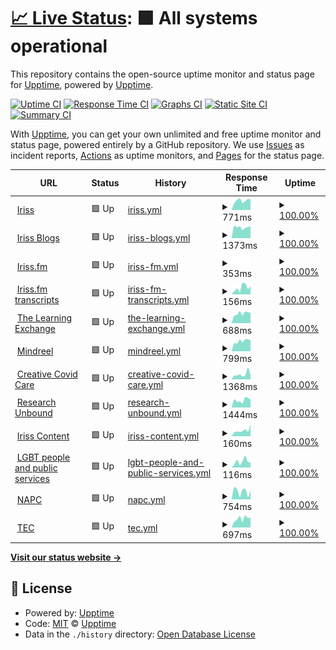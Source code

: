 # [📈 Live Status](https://upptime.github.io/upptime): <!--live status--> **🟩 All systems operational**

This repository contains the open-source uptime monitor and status page for [Upptime](https://upptime.js.org), powered by [Upptime](https://github.com/upptime/upptime).

[![Uptime CI](https://github.com/irissorg/upptime/workflows/Uptime%20CI/badge.svg)](https://github.com/upptime/upptime/actions?query=workflow%3A%22Uptime+CI%22)
[![Response Time CI](https://github.com/irissorg/upptime/workflows/Response%20Time%20CI/badge.svg)](https://github.com/upptime/upptime/actions?query=workflow%3A%22Response+Time+CI%22)
[![Graphs CI](https://github.com/irissorg/upptime/workflows/Graphs%20CI/badge.svg)](https://github.com/upptime/upptime/actions?query=workflow%3A%22Graphs+CI%22)
[![Static Site CI](https://github.com/irissorg/upptime/workflows/Static%20Site%20CI/badge.svg)](https://github.com/upptime/upptime/actions?query=workflow%3A%22Static+Site+CI%22)
[![Summary CI](https://github.com/irissorg/upptime/workflows/Summary%20CI/badge.svg)](https://github.com/upptime/upptime/actions?query=workflow%3A%22Summary+CI%22)

With [Upptime](https://upptime.js.org), you can get your own unlimited and free uptime monitor and status page, powered entirely by a GitHub repository. We use [Issues](https://github.com/upptime/upptime/issues) as incident reports, [Actions](https://github.com/upptime/upptime/actions) as uptime monitors, and [Pages](https://upptime.github.io/upptime) for the status page.

<!--start: status pages-->
<!-- This summary is generated by Upptime (https://github.com/upptime/upptime) -->
<!-- Do not edit this manually, your changes will be overwritten -->
<!-- prettier-ignore -->
| URL | Status | History | Response Time | Uptime |
| --- | ------ | ------- | ------------- | ------ |
| <img alt="" src="https://favicons.githubusercontent.com/www.iriss.org.uk" height="13"> [Iriss](https://www.iriss.org.uk) | 🟩 Up | [iriss.yml](https://github.com/irissorg/upptime/commits/HEAD/history/iriss.yml) | <details><summary><img alt="Response time graph" src="./graphs/iriss/response-time-week.png" height="20"> 771ms</summary><br><a href="https://irissorg.github.io/upptime/history/iriss"><img alt="Response time 667" src="https://img.shields.io/endpoint?url=https%3A%2F%2Fraw.githubusercontent.com%2Firissorg%2Fupptime%2FHEAD%2Fapi%2Firiss%2Fresponse-time.json"></a><br><a href="https://irissorg.github.io/upptime/history/iriss"><img alt="24-hour response time 901" src="https://img.shields.io/endpoint?url=https%3A%2F%2Fraw.githubusercontent.com%2Firissorg%2Fupptime%2FHEAD%2Fapi%2Firiss%2Fresponse-time-day.json"></a><br><a href="https://irissorg.github.io/upptime/history/iriss"><img alt="7-day response time 771" src="https://img.shields.io/endpoint?url=https%3A%2F%2Fraw.githubusercontent.com%2Firissorg%2Fupptime%2FHEAD%2Fapi%2Firiss%2Fresponse-time-week.json"></a><br><a href="https://irissorg.github.io/upptime/history/iriss"><img alt="30-day response time 708" src="https://img.shields.io/endpoint?url=https%3A%2F%2Fraw.githubusercontent.com%2Firissorg%2Fupptime%2FHEAD%2Fapi%2Firiss%2Fresponse-time-month.json"></a><br><a href="https://irissorg.github.io/upptime/history/iriss"><img alt="1-year response time 662" src="https://img.shields.io/endpoint?url=https%3A%2F%2Fraw.githubusercontent.com%2Firissorg%2Fupptime%2FHEAD%2Fapi%2Firiss%2Fresponse-time-year.json"></a></details> | <details><summary><a href="https://irissorg.github.io/upptime/history/iriss">100.00%</a></summary><a href="https://irissorg.github.io/upptime/history/iriss"><img alt="All-time uptime 100.00%" src="https://img.shields.io/endpoint?url=https%3A%2F%2Fraw.githubusercontent.com%2Firissorg%2Fupptime%2FHEAD%2Fapi%2Firiss%2Fuptime.json"></a><br><a href="https://irissorg.github.io/upptime/history/iriss"><img alt="24-hour uptime 100.00%" src="https://img.shields.io/endpoint?url=https%3A%2F%2Fraw.githubusercontent.com%2Firissorg%2Fupptime%2FHEAD%2Fapi%2Firiss%2Fuptime-day.json"></a><br><a href="https://irissorg.github.io/upptime/history/iriss"><img alt="7-day uptime 100.00%" src="https://img.shields.io/endpoint?url=https%3A%2F%2Fraw.githubusercontent.com%2Firissorg%2Fupptime%2FHEAD%2Fapi%2Firiss%2Fuptime-week.json"></a><br><a href="https://irissorg.github.io/upptime/history/iriss"><img alt="30-day uptime 100.00%" src="https://img.shields.io/endpoint?url=https%3A%2F%2Fraw.githubusercontent.com%2Firissorg%2Fupptime%2FHEAD%2Fapi%2Firiss%2Fuptime-month.json"></a><br><a href="https://irissorg.github.io/upptime/history/iriss"><img alt="1-year uptime 100.00%" src="https://img.shields.io/endpoint?url=https%3A%2F%2Fraw.githubusercontent.com%2Firissorg%2Fupptime%2FHEAD%2Fapi%2Firiss%2Fuptime-year.json"></a></details>
| <img alt="" src="https://favicons.githubusercontent.com/blogs.iriss.org.uk" height="13"> [Iriss Blogs](https://blogs.iriss.org.uk/rural-social-work-scotland) | 🟩 Up | [iriss-blogs.yml](https://github.com/irissorg/upptime/commits/HEAD/history/iriss-blogs.yml) | <details><summary><img alt="Response time graph" src="./graphs/iriss-blogs/response-time-week.png" height="20"> 1373ms</summary><br><a href="https://irissorg.github.io/upptime/history/iriss-blogs"><img alt="Response time 1304" src="https://img.shields.io/endpoint?url=https%3A%2F%2Fraw.githubusercontent.com%2Firissorg%2Fupptime%2FHEAD%2Fapi%2Firiss-blogs%2Fresponse-time.json"></a><br><a href="https://irissorg.github.io/upptime/history/iriss-blogs"><img alt="24-hour response time 1501" src="https://img.shields.io/endpoint?url=https%3A%2F%2Fraw.githubusercontent.com%2Firissorg%2Fupptime%2FHEAD%2Fapi%2Firiss-blogs%2Fresponse-time-day.json"></a><br><a href="https://irissorg.github.io/upptime/history/iriss-blogs"><img alt="7-day response time 1373" src="https://img.shields.io/endpoint?url=https%3A%2F%2Fraw.githubusercontent.com%2Firissorg%2Fupptime%2FHEAD%2Fapi%2Firiss-blogs%2Fresponse-time-week.json"></a><br><a href="https://irissorg.github.io/upptime/history/iriss-blogs"><img alt="30-day response time 1381" src="https://img.shields.io/endpoint?url=https%3A%2F%2Fraw.githubusercontent.com%2Firissorg%2Fupptime%2FHEAD%2Fapi%2Firiss-blogs%2Fresponse-time-month.json"></a><br><a href="https://irissorg.github.io/upptime/history/iriss-blogs"><img alt="1-year response time 1305" src="https://img.shields.io/endpoint?url=https%3A%2F%2Fraw.githubusercontent.com%2Firissorg%2Fupptime%2FHEAD%2Fapi%2Firiss-blogs%2Fresponse-time-year.json"></a></details> | <details><summary><a href="https://irissorg.github.io/upptime/history/iriss-blogs">100.00%</a></summary><a href="https://irissorg.github.io/upptime/history/iriss-blogs"><img alt="All-time uptime 100.00%" src="https://img.shields.io/endpoint?url=https%3A%2F%2Fraw.githubusercontent.com%2Firissorg%2Fupptime%2FHEAD%2Fapi%2Firiss-blogs%2Fuptime.json"></a><br><a href="https://irissorg.github.io/upptime/history/iriss-blogs"><img alt="24-hour uptime 100.00%" src="https://img.shields.io/endpoint?url=https%3A%2F%2Fraw.githubusercontent.com%2Firissorg%2Fupptime%2FHEAD%2Fapi%2Firiss-blogs%2Fuptime-day.json"></a><br><a href="https://irissorg.github.io/upptime/history/iriss-blogs"><img alt="7-day uptime 100.00%" src="https://img.shields.io/endpoint?url=https%3A%2F%2Fraw.githubusercontent.com%2Firissorg%2Fupptime%2FHEAD%2Fapi%2Firiss-blogs%2Fuptime-week.json"></a><br><a href="https://irissorg.github.io/upptime/history/iriss-blogs"><img alt="30-day uptime 100.00%" src="https://img.shields.io/endpoint?url=https%3A%2F%2Fraw.githubusercontent.com%2Firissorg%2Fupptime%2FHEAD%2Fapi%2Firiss-blogs%2Fuptime-month.json"></a><br><a href="https://irissorg.github.io/upptime/history/iriss-blogs"><img alt="1-year uptime 100.00%" src="https://img.shields.io/endpoint?url=https%3A%2F%2Fraw.githubusercontent.com%2Firissorg%2Fupptime%2FHEAD%2Fapi%2Firiss-blogs%2Fuptime-year.json"></a></details>
| <img alt="" src="https://favicons.githubusercontent.com/podcast.iriss.org.uk" height="13"> [Iriss.fm](https://podcast.iriss.org.uk) | 🟩 Up | [iriss-fm.yml](https://github.com/irissorg/upptime/commits/HEAD/history/iriss-fm.yml) | <details><summary><img alt="Response time graph" src="./graphs/iriss-fm/response-time-week.png" height="20"> 353ms</summary><br><a href="https://irissorg.github.io/upptime/history/iriss-fm"><img alt="Response time 252" src="https://img.shields.io/endpoint?url=https%3A%2F%2Fraw.githubusercontent.com%2Firissorg%2Fupptime%2FHEAD%2Fapi%2Firiss-fm%2Fresponse-time.json"></a><br><a href="https://irissorg.github.io/upptime/history/iriss-fm"><img alt="24-hour response time 353" src="https://img.shields.io/endpoint?url=https%3A%2F%2Fraw.githubusercontent.com%2Firissorg%2Fupptime%2FHEAD%2Fapi%2Firiss-fm%2Fresponse-time-day.json"></a><br><a href="https://irissorg.github.io/upptime/history/iriss-fm"><img alt="7-day response time 353" src="https://img.shields.io/endpoint?url=https%3A%2F%2Fraw.githubusercontent.com%2Firissorg%2Fupptime%2FHEAD%2Fapi%2Firiss-fm%2Fresponse-time-week.json"></a><br><a href="https://irissorg.github.io/upptime/history/iriss-fm"><img alt="30-day response time 246" src="https://img.shields.io/endpoint?url=https%3A%2F%2Fraw.githubusercontent.com%2Firissorg%2Fupptime%2FHEAD%2Fapi%2Firiss-fm%2Fresponse-time-month.json"></a><br><a href="https://irissorg.github.io/upptime/history/iriss-fm"><img alt="1-year response time 249" src="https://img.shields.io/endpoint?url=https%3A%2F%2Fraw.githubusercontent.com%2Firissorg%2Fupptime%2FHEAD%2Fapi%2Firiss-fm%2Fresponse-time-year.json"></a></details> | <details><summary><a href="https://irissorg.github.io/upptime/history/iriss-fm">100.00%</a></summary><a href="https://irissorg.github.io/upptime/history/iriss-fm"><img alt="All-time uptime 100.00%" src="https://img.shields.io/endpoint?url=https%3A%2F%2Fraw.githubusercontent.com%2Firissorg%2Fupptime%2FHEAD%2Fapi%2Firiss-fm%2Fuptime.json"></a><br><a href="https://irissorg.github.io/upptime/history/iriss-fm"><img alt="24-hour uptime 100.00%" src="https://img.shields.io/endpoint?url=https%3A%2F%2Fraw.githubusercontent.com%2Firissorg%2Fupptime%2FHEAD%2Fapi%2Firiss-fm%2Fuptime-day.json"></a><br><a href="https://irissorg.github.io/upptime/history/iriss-fm"><img alt="7-day uptime 100.00%" src="https://img.shields.io/endpoint?url=https%3A%2F%2Fraw.githubusercontent.com%2Firissorg%2Fupptime%2FHEAD%2Fapi%2Firiss-fm%2Fuptime-week.json"></a><br><a href="https://irissorg.github.io/upptime/history/iriss-fm"><img alt="30-day uptime 100.00%" src="https://img.shields.io/endpoint?url=https%3A%2F%2Fraw.githubusercontent.com%2Firissorg%2Fupptime%2FHEAD%2Fapi%2Firiss-fm%2Fuptime-month.json"></a><br><a href="https://irissorg.github.io/upptime/history/iriss-fm"><img alt="1-year uptime 100.00%" src="https://img.shields.io/endpoint?url=https%3A%2F%2Fraw.githubusercontent.com%2Firissorg%2Fupptime%2FHEAD%2Fapi%2Firiss-fm%2Fuptime-year.json"></a></details>
| <img alt="" src="https://favicons.githubusercontent.com/transcripts.podcast.iriss.org.uk" height="13"> [Iriss.fm transcripts](https://transcripts.podcast.iriss.org.uk) | 🟩 Up | [iriss-fm-transcripts.yml](https://github.com/irissorg/upptime/commits/HEAD/history/iriss-fm-transcripts.yml) | <details><summary><img alt="Response time graph" src="./graphs/iriss-fm-transcripts/response-time-week.png" height="20"> 156ms</summary><br><a href="https://irissorg.github.io/upptime/history/iriss-fm-transcripts"><img alt="Response time 138" src="https://img.shields.io/endpoint?url=https%3A%2F%2Fraw.githubusercontent.com%2Firissorg%2Fupptime%2FHEAD%2Fapi%2Firiss-fm-transcripts%2Fresponse-time.json"></a><br><a href="https://irissorg.github.io/upptime/history/iriss-fm-transcripts"><img alt="24-hour response time 189" src="https://img.shields.io/endpoint?url=https%3A%2F%2Fraw.githubusercontent.com%2Firissorg%2Fupptime%2FHEAD%2Fapi%2Firiss-fm-transcripts%2Fresponse-time-day.json"></a><br><a href="https://irissorg.github.io/upptime/history/iriss-fm-transcripts"><img alt="7-day response time 156" src="https://img.shields.io/endpoint?url=https%3A%2F%2Fraw.githubusercontent.com%2Firissorg%2Fupptime%2FHEAD%2Fapi%2Firiss-fm-transcripts%2Fresponse-time-week.json"></a><br><a href="https://irissorg.github.io/upptime/history/iriss-fm-transcripts"><img alt="30-day response time 161" src="https://img.shields.io/endpoint?url=https%3A%2F%2Fraw.githubusercontent.com%2Firissorg%2Fupptime%2FHEAD%2Fapi%2Firiss-fm-transcripts%2Fresponse-time-month.json"></a><br><a href="https://irissorg.github.io/upptime/history/iriss-fm-transcripts"><img alt="1-year response time 135" src="https://img.shields.io/endpoint?url=https%3A%2F%2Fraw.githubusercontent.com%2Firissorg%2Fupptime%2FHEAD%2Fapi%2Firiss-fm-transcripts%2Fresponse-time-year.json"></a></details> | <details><summary><a href="https://irissorg.github.io/upptime/history/iriss-fm-transcripts">100.00%</a></summary><a href="https://irissorg.github.io/upptime/history/iriss-fm-transcripts"><img alt="All-time uptime 100.00%" src="https://img.shields.io/endpoint?url=https%3A%2F%2Fraw.githubusercontent.com%2Firissorg%2Fupptime%2FHEAD%2Fapi%2Firiss-fm-transcripts%2Fuptime.json"></a><br><a href="https://irissorg.github.io/upptime/history/iriss-fm-transcripts"><img alt="24-hour uptime 100.00%" src="https://img.shields.io/endpoint?url=https%3A%2F%2Fraw.githubusercontent.com%2Firissorg%2Fupptime%2FHEAD%2Fapi%2Firiss-fm-transcripts%2Fuptime-day.json"></a><br><a href="https://irissorg.github.io/upptime/history/iriss-fm-transcripts"><img alt="7-day uptime 100.00%" src="https://img.shields.io/endpoint?url=https%3A%2F%2Fraw.githubusercontent.com%2Firissorg%2Fupptime%2FHEAD%2Fapi%2Firiss-fm-transcripts%2Fuptime-week.json"></a><br><a href="https://irissorg.github.io/upptime/history/iriss-fm-transcripts"><img alt="30-day uptime 100.00%" src="https://img.shields.io/endpoint?url=https%3A%2F%2Fraw.githubusercontent.com%2Firissorg%2Fupptime%2FHEAD%2Fapi%2Firiss-fm-transcripts%2Fuptime-month.json"></a><br><a href="https://irissorg.github.io/upptime/history/iriss-fm-transcripts"><img alt="1-year uptime 100.00%" src="https://img.shields.io/endpoint?url=https%3A%2F%2Fraw.githubusercontent.com%2Firissorg%2Fupptime%2FHEAD%2Fapi%2Firiss-fm-transcripts%2Fuptime-year.json"></a></details>
| <img alt="" src="https://favicons.githubusercontent.com/lx.iriss.org.uk" height="13"> [The Learning Exchange](https://lx.iriss.org.uk) | 🟩 Up | [the-learning-exchange.yml](https://github.com/irissorg/upptime/commits/HEAD/history/the-learning-exchange.yml) | <details><summary><img alt="Response time graph" src="./graphs/the-learning-exchange/response-time-week.png" height="20"> 688ms</summary><br><a href="https://irissorg.github.io/upptime/history/the-learning-exchange"><img alt="Response time 582" src="https://img.shields.io/endpoint?url=https%3A%2F%2Fraw.githubusercontent.com%2Firissorg%2Fupptime%2FHEAD%2Fapi%2Fthe-learning-exchange%2Fresponse-time.json"></a><br><a href="https://irissorg.github.io/upptime/history/the-learning-exchange"><img alt="24-hour response time 735" src="https://img.shields.io/endpoint?url=https%3A%2F%2Fraw.githubusercontent.com%2Firissorg%2Fupptime%2FHEAD%2Fapi%2Fthe-learning-exchange%2Fresponse-time-day.json"></a><br><a href="https://irissorg.github.io/upptime/history/the-learning-exchange"><img alt="7-day response time 688" src="https://img.shields.io/endpoint?url=https%3A%2F%2Fraw.githubusercontent.com%2Firissorg%2Fupptime%2FHEAD%2Fapi%2Fthe-learning-exchange%2Fresponse-time-week.json"></a><br><a href="https://irissorg.github.io/upptime/history/the-learning-exchange"><img alt="30-day response time 631" src="https://img.shields.io/endpoint?url=https%3A%2F%2Fraw.githubusercontent.com%2Firissorg%2Fupptime%2FHEAD%2Fapi%2Fthe-learning-exchange%2Fresponse-time-month.json"></a><br><a href="https://irissorg.github.io/upptime/history/the-learning-exchange"><img alt="1-year response time 578" src="https://img.shields.io/endpoint?url=https%3A%2F%2Fraw.githubusercontent.com%2Firissorg%2Fupptime%2FHEAD%2Fapi%2Fthe-learning-exchange%2Fresponse-time-year.json"></a></details> | <details><summary><a href="https://irissorg.github.io/upptime/history/the-learning-exchange">100.00%</a></summary><a href="https://irissorg.github.io/upptime/history/the-learning-exchange"><img alt="All-time uptime 100.00%" src="https://img.shields.io/endpoint?url=https%3A%2F%2Fraw.githubusercontent.com%2Firissorg%2Fupptime%2FHEAD%2Fapi%2Fthe-learning-exchange%2Fuptime.json"></a><br><a href="https://irissorg.github.io/upptime/history/the-learning-exchange"><img alt="24-hour uptime 100.00%" src="https://img.shields.io/endpoint?url=https%3A%2F%2Fraw.githubusercontent.com%2Firissorg%2Fupptime%2FHEAD%2Fapi%2Fthe-learning-exchange%2Fuptime-day.json"></a><br><a href="https://irissorg.github.io/upptime/history/the-learning-exchange"><img alt="7-day uptime 100.00%" src="https://img.shields.io/endpoint?url=https%3A%2F%2Fraw.githubusercontent.com%2Firissorg%2Fupptime%2FHEAD%2Fapi%2Fthe-learning-exchange%2Fuptime-week.json"></a><br><a href="https://irissorg.github.io/upptime/history/the-learning-exchange"><img alt="30-day uptime 100.00%" src="https://img.shields.io/endpoint?url=https%3A%2F%2Fraw.githubusercontent.com%2Firissorg%2Fupptime%2FHEAD%2Fapi%2Fthe-learning-exchange%2Fuptime-month.json"></a><br><a href="https://irissorg.github.io/upptime/history/the-learning-exchange"><img alt="1-year uptime 100.00%" src="https://img.shields.io/endpoint?url=https%3A%2F%2Fraw.githubusercontent.com%2Firissorg%2Fupptime%2FHEAD%2Fapi%2Fthe-learning-exchange%2Fuptime-year.json"></a></details>
| <img alt="" src="https://favicons.githubusercontent.com/mindreel.org.uk" height="13"> [Mindreel](https://mindreel.org.uk) | 🟩 Up | [mindreel.yml](https://github.com/irissorg/upptime/commits/HEAD/history/mindreel.yml) | <details><summary><img alt="Response time graph" src="./graphs/mindreel/response-time-week.png" height="20"> 799ms</summary><br><a href="https://irissorg.github.io/upptime/history/mindreel"><img alt="Response time 727" src="https://img.shields.io/endpoint?url=https%3A%2F%2Fraw.githubusercontent.com%2Firissorg%2Fupptime%2FHEAD%2Fapi%2Fmindreel%2Fresponse-time.json"></a><br><a href="https://irissorg.github.io/upptime/history/mindreel"><img alt="24-hour response time 857" src="https://img.shields.io/endpoint?url=https%3A%2F%2Fraw.githubusercontent.com%2Firissorg%2Fupptime%2FHEAD%2Fapi%2Fmindreel%2Fresponse-time-day.json"></a><br><a href="https://irissorg.github.io/upptime/history/mindreel"><img alt="7-day response time 799" src="https://img.shields.io/endpoint?url=https%3A%2F%2Fraw.githubusercontent.com%2Firissorg%2Fupptime%2FHEAD%2Fapi%2Fmindreel%2Fresponse-time-week.json"></a><br><a href="https://irissorg.github.io/upptime/history/mindreel"><img alt="30-day response time 753" src="https://img.shields.io/endpoint?url=https%3A%2F%2Fraw.githubusercontent.com%2Firissorg%2Fupptime%2FHEAD%2Fapi%2Fmindreel%2Fresponse-time-month.json"></a><br><a href="https://irissorg.github.io/upptime/history/mindreel"><img alt="1-year response time 711" src="https://img.shields.io/endpoint?url=https%3A%2F%2Fraw.githubusercontent.com%2Firissorg%2Fupptime%2FHEAD%2Fapi%2Fmindreel%2Fresponse-time-year.json"></a></details> | <details><summary><a href="https://irissorg.github.io/upptime/history/mindreel">100.00%</a></summary><a href="https://irissorg.github.io/upptime/history/mindreel"><img alt="All-time uptime 100.00%" src="https://img.shields.io/endpoint?url=https%3A%2F%2Fraw.githubusercontent.com%2Firissorg%2Fupptime%2FHEAD%2Fapi%2Fmindreel%2Fuptime.json"></a><br><a href="https://irissorg.github.io/upptime/history/mindreel"><img alt="24-hour uptime 100.00%" src="https://img.shields.io/endpoint?url=https%3A%2F%2Fraw.githubusercontent.com%2Firissorg%2Fupptime%2FHEAD%2Fapi%2Fmindreel%2Fuptime-day.json"></a><br><a href="https://irissorg.github.io/upptime/history/mindreel"><img alt="7-day uptime 100.00%" src="https://img.shields.io/endpoint?url=https%3A%2F%2Fraw.githubusercontent.com%2Firissorg%2Fupptime%2FHEAD%2Fapi%2Fmindreel%2Fuptime-week.json"></a><br><a href="https://irissorg.github.io/upptime/history/mindreel"><img alt="30-day uptime 100.00%" src="https://img.shields.io/endpoint?url=https%3A%2F%2Fraw.githubusercontent.com%2Firissorg%2Fupptime%2FHEAD%2Fapi%2Fmindreel%2Fuptime-month.json"></a><br><a href="https://irissorg.github.io/upptime/history/mindreel"><img alt="1-year uptime 100.00%" src="https://img.shields.io/endpoint?url=https%3A%2F%2Fraw.githubusercontent.com%2Firissorg%2Fupptime%2FHEAD%2Fapi%2Fmindreel%2Fuptime-year.json"></a></details>
| <img alt="" src="https://favicons.githubusercontent.com/www.creativecovidcare.com" height="13"> [Creative Covid Care](https://www.creativecovidcare.com) | 🟩 Up | [creative-covid-care.yml](https://github.com/irissorg/upptime/commits/HEAD/history/creative-covid-care.yml) | <details><summary><img alt="Response time graph" src="./graphs/creative-covid-care/response-time-week.png" height="20"> 1368ms</summary><br><a href="https://irissorg.github.io/upptime/history/creative-covid-care"><img alt="Response time 1200" src="https://img.shields.io/endpoint?url=https%3A%2F%2Fraw.githubusercontent.com%2Firissorg%2Fupptime%2FHEAD%2Fapi%2Fcreative-covid-care%2Fresponse-time.json"></a><br><a href="https://irissorg.github.io/upptime/history/creative-covid-care"><img alt="24-hour response time 1190" src="https://img.shields.io/endpoint?url=https%3A%2F%2Fraw.githubusercontent.com%2Firissorg%2Fupptime%2FHEAD%2Fapi%2Fcreative-covid-care%2Fresponse-time-day.json"></a><br><a href="https://irissorg.github.io/upptime/history/creative-covid-care"><img alt="7-day response time 1368" src="https://img.shields.io/endpoint?url=https%3A%2F%2Fraw.githubusercontent.com%2Firissorg%2Fupptime%2FHEAD%2Fapi%2Fcreative-covid-care%2Fresponse-time-week.json"></a><br><a href="https://irissorg.github.io/upptime/history/creative-covid-care"><img alt="30-day response time 1508" src="https://img.shields.io/endpoint?url=https%3A%2F%2Fraw.githubusercontent.com%2Firissorg%2Fupptime%2FHEAD%2Fapi%2Fcreative-covid-care%2Fresponse-time-month.json"></a><br><a href="https://irissorg.github.io/upptime/history/creative-covid-care"><img alt="1-year response time 1212" src="https://img.shields.io/endpoint?url=https%3A%2F%2Fraw.githubusercontent.com%2Firissorg%2Fupptime%2FHEAD%2Fapi%2Fcreative-covid-care%2Fresponse-time-year.json"></a></details> | <details><summary><a href="https://irissorg.github.io/upptime/history/creative-covid-care">100.00%</a></summary><a href="https://irissorg.github.io/upptime/history/creative-covid-care"><img alt="All-time uptime 100.00%" src="https://img.shields.io/endpoint?url=https%3A%2F%2Fraw.githubusercontent.com%2Firissorg%2Fupptime%2FHEAD%2Fapi%2Fcreative-covid-care%2Fuptime.json"></a><br><a href="https://irissorg.github.io/upptime/history/creative-covid-care"><img alt="24-hour uptime 100.00%" src="https://img.shields.io/endpoint?url=https%3A%2F%2Fraw.githubusercontent.com%2Firissorg%2Fupptime%2FHEAD%2Fapi%2Fcreative-covid-care%2Fuptime-day.json"></a><br><a href="https://irissorg.github.io/upptime/history/creative-covid-care"><img alt="7-day uptime 100.00%" src="https://img.shields.io/endpoint?url=https%3A%2F%2Fraw.githubusercontent.com%2Firissorg%2Fupptime%2FHEAD%2Fapi%2Fcreative-covid-care%2Fuptime-week.json"></a><br><a href="https://irissorg.github.io/upptime/history/creative-covid-care"><img alt="30-day uptime 100.00%" src="https://img.shields.io/endpoint?url=https%3A%2F%2Fraw.githubusercontent.com%2Firissorg%2Fupptime%2FHEAD%2Fapi%2Fcreative-covid-care%2Fuptime-month.json"></a><br><a href="https://irissorg.github.io/upptime/history/creative-covid-care"><img alt="1-year uptime 100.00%" src="https://img.shields.io/endpoint?url=https%3A%2F%2Fraw.githubusercontent.com%2Firissorg%2Fupptime%2FHEAD%2Fapi%2Fcreative-covid-care%2Fuptime-year.json"></a></details>
| <img alt="" src="https://favicons.githubusercontent.com/www.researchunbound.org.uk" height="13"> [Research Unbound](https://www.researchunbound.org.uk) | 🟩 Up | [research-unbound.yml](https://github.com/irissorg/upptime/commits/HEAD/history/research-unbound.yml) | <details><summary><img alt="Response time graph" src="./graphs/research-unbound/response-time-week.png" height="20"> 1444ms</summary><br><a href="https://irissorg.github.io/upptime/history/research-unbound"><img alt="Response time 999" src="https://img.shields.io/endpoint?url=https%3A%2F%2Fraw.githubusercontent.com%2Firissorg%2Fupptime%2FHEAD%2Fapi%2Fresearch-unbound%2Fresponse-time.json"></a><br><a href="https://irissorg.github.io/upptime/history/research-unbound"><img alt="24-hour response time 1493" src="https://img.shields.io/endpoint?url=https%3A%2F%2Fraw.githubusercontent.com%2Firissorg%2Fupptime%2FHEAD%2Fapi%2Fresearch-unbound%2Fresponse-time-day.json"></a><br><a href="https://irissorg.github.io/upptime/history/research-unbound"><img alt="7-day response time 1444" src="https://img.shields.io/endpoint?url=https%3A%2F%2Fraw.githubusercontent.com%2Firissorg%2Fupptime%2FHEAD%2Fapi%2Fresearch-unbound%2Fresponse-time-week.json"></a><br><a href="https://irissorg.github.io/upptime/history/research-unbound"><img alt="30-day response time 1083" src="https://img.shields.io/endpoint?url=https%3A%2F%2Fraw.githubusercontent.com%2Firissorg%2Fupptime%2FHEAD%2Fapi%2Fresearch-unbound%2Fresponse-time-month.json"></a><br><a href="https://irissorg.github.io/upptime/history/research-unbound"><img alt="1-year response time 981" src="https://img.shields.io/endpoint?url=https%3A%2F%2Fraw.githubusercontent.com%2Firissorg%2Fupptime%2FHEAD%2Fapi%2Fresearch-unbound%2Fresponse-time-year.json"></a></details> | <details><summary><a href="https://irissorg.github.io/upptime/history/research-unbound">100.00%</a></summary><a href="https://irissorg.github.io/upptime/history/research-unbound"><img alt="All-time uptime 100.00%" src="https://img.shields.io/endpoint?url=https%3A%2F%2Fraw.githubusercontent.com%2Firissorg%2Fupptime%2FHEAD%2Fapi%2Fresearch-unbound%2Fuptime.json"></a><br><a href="https://irissorg.github.io/upptime/history/research-unbound"><img alt="24-hour uptime 100.00%" src="https://img.shields.io/endpoint?url=https%3A%2F%2Fraw.githubusercontent.com%2Firissorg%2Fupptime%2FHEAD%2Fapi%2Fresearch-unbound%2Fuptime-day.json"></a><br><a href="https://irissorg.github.io/upptime/history/research-unbound"><img alt="7-day uptime 100.00%" src="https://img.shields.io/endpoint?url=https%3A%2F%2Fraw.githubusercontent.com%2Firissorg%2Fupptime%2FHEAD%2Fapi%2Fresearch-unbound%2Fuptime-week.json"></a><br><a href="https://irissorg.github.io/upptime/history/research-unbound"><img alt="30-day uptime 100.00%" src="https://img.shields.io/endpoint?url=https%3A%2F%2Fraw.githubusercontent.com%2Firissorg%2Fupptime%2FHEAD%2Fapi%2Fresearch-unbound%2Fuptime-month.json"></a><br><a href="https://irissorg.github.io/upptime/history/research-unbound"><img alt="1-year uptime 100.00%" src="https://img.shields.io/endpoint?url=https%3A%2F%2Fraw.githubusercontent.com%2Firissorg%2Fupptime%2FHEAD%2Fapi%2Fresearch-unbound%2Fuptime-year.json"></a></details>
| <img alt="" src="https://favicons.githubusercontent.com/content.iriss.org.uk" height="13"> [Iriss Content](https://content.iriss.org.uk) | 🟩 Up | [iriss-content.yml](https://github.com/irissorg/upptime/commits/HEAD/history/iriss-content.yml) | <details><summary><img alt="Response time graph" src="./graphs/iriss-content/response-time-week.png" height="20"> 160ms</summary><br><a href="https://irissorg.github.io/upptime/history/iriss-content"><img alt="Response time 133" src="https://img.shields.io/endpoint?url=https%3A%2F%2Fraw.githubusercontent.com%2Firissorg%2Fupptime%2FHEAD%2Fapi%2Firiss-content%2Fresponse-time.json"></a><br><a href="https://irissorg.github.io/upptime/history/iriss-content"><img alt="24-hour response time 319" src="https://img.shields.io/endpoint?url=https%3A%2F%2Fraw.githubusercontent.com%2Firissorg%2Fupptime%2FHEAD%2Fapi%2Firiss-content%2Fresponse-time-day.json"></a><br><a href="https://irissorg.github.io/upptime/history/iriss-content"><img alt="7-day response time 160" src="https://img.shields.io/endpoint?url=https%3A%2F%2Fraw.githubusercontent.com%2Firissorg%2Fupptime%2FHEAD%2Fapi%2Firiss-content%2Fresponse-time-week.json"></a><br><a href="https://irissorg.github.io/upptime/history/iriss-content"><img alt="30-day response time 113" src="https://img.shields.io/endpoint?url=https%3A%2F%2Fraw.githubusercontent.com%2Firissorg%2Fupptime%2FHEAD%2Fapi%2Firiss-content%2Fresponse-time-month.json"></a><br><a href="https://irissorg.github.io/upptime/history/iriss-content"><img alt="1-year response time 127" src="https://img.shields.io/endpoint?url=https%3A%2F%2Fraw.githubusercontent.com%2Firissorg%2Fupptime%2FHEAD%2Fapi%2Firiss-content%2Fresponse-time-year.json"></a></details> | <details><summary><a href="https://irissorg.github.io/upptime/history/iriss-content">100.00%</a></summary><a href="https://irissorg.github.io/upptime/history/iriss-content"><img alt="All-time uptime 100.00%" src="https://img.shields.io/endpoint?url=https%3A%2F%2Fraw.githubusercontent.com%2Firissorg%2Fupptime%2FHEAD%2Fapi%2Firiss-content%2Fuptime.json"></a><br><a href="https://irissorg.github.io/upptime/history/iriss-content"><img alt="24-hour uptime 100.00%" src="https://img.shields.io/endpoint?url=https%3A%2F%2Fraw.githubusercontent.com%2Firissorg%2Fupptime%2FHEAD%2Fapi%2Firiss-content%2Fuptime-day.json"></a><br><a href="https://irissorg.github.io/upptime/history/iriss-content"><img alt="7-day uptime 100.00%" src="https://img.shields.io/endpoint?url=https%3A%2F%2Fraw.githubusercontent.com%2Firissorg%2Fupptime%2FHEAD%2Fapi%2Firiss-content%2Fuptime-week.json"></a><br><a href="https://irissorg.github.io/upptime/history/iriss-content"><img alt="30-day uptime 100.00%" src="https://img.shields.io/endpoint?url=https%3A%2F%2Fraw.githubusercontent.com%2Firissorg%2Fupptime%2FHEAD%2Fapi%2Firiss-content%2Fuptime-month.json"></a><br><a href="https://irissorg.github.io/upptime/history/iriss-content"><img alt="1-year uptime 100.00%" src="https://img.shields.io/endpoint?url=https%3A%2F%2Fraw.githubusercontent.com%2Firissorg%2Fupptime%2FHEAD%2Fapi%2Firiss-content%2Fuptime-year.json"></a></details>
| <img alt="" src="https://favicons.githubusercontent.com/www.lgbtgoodpractice.org.uk" height="13"> [LGBT people and public services](https://www.lgbtgoodpractice.org.uk) | 🟩 Up | [lgbt-people-and-public-services.yml](https://github.com/irissorg/upptime/commits/HEAD/history/lgbt-people-and-public-services.yml) | <details><summary><img alt="Response time graph" src="./graphs/lgbt-people-and-public-services/response-time-week.png" height="20"> 116ms</summary><br><a href="https://irissorg.github.io/upptime/history/lgbt-people-and-public-services"><img alt="Response time 160" src="https://img.shields.io/endpoint?url=https%3A%2F%2Fraw.githubusercontent.com%2Firissorg%2Fupptime%2FHEAD%2Fapi%2Flgbt-people-and-public-services%2Fresponse-time.json"></a><br><a href="https://irissorg.github.io/upptime/history/lgbt-people-and-public-services"><img alt="24-hour response time 99" src="https://img.shields.io/endpoint?url=https%3A%2F%2Fraw.githubusercontent.com%2Firissorg%2Fupptime%2FHEAD%2Fapi%2Flgbt-people-and-public-services%2Fresponse-time-day.json"></a><br><a href="https://irissorg.github.io/upptime/history/lgbt-people-and-public-services"><img alt="7-day response time 116" src="https://img.shields.io/endpoint?url=https%3A%2F%2Fraw.githubusercontent.com%2Firissorg%2Fupptime%2FHEAD%2Fapi%2Flgbt-people-and-public-services%2Fresponse-time-week.json"></a><br><a href="https://irissorg.github.io/upptime/history/lgbt-people-and-public-services"><img alt="30-day response time 119" src="https://img.shields.io/endpoint?url=https%3A%2F%2Fraw.githubusercontent.com%2Firissorg%2Fupptime%2FHEAD%2Fapi%2Flgbt-people-and-public-services%2Fresponse-time-month.json"></a><br><a href="https://irissorg.github.io/upptime/history/lgbt-people-and-public-services"><img alt="1-year response time 158" src="https://img.shields.io/endpoint?url=https%3A%2F%2Fraw.githubusercontent.com%2Firissorg%2Fupptime%2FHEAD%2Fapi%2Flgbt-people-and-public-services%2Fresponse-time-year.json"></a></details> | <details><summary><a href="https://irissorg.github.io/upptime/history/lgbt-people-and-public-services">100.00%</a></summary><a href="https://irissorg.github.io/upptime/history/lgbt-people-and-public-services"><img alt="All-time uptime 100.00%" src="https://img.shields.io/endpoint?url=https%3A%2F%2Fraw.githubusercontent.com%2Firissorg%2Fupptime%2FHEAD%2Fapi%2Flgbt-people-and-public-services%2Fuptime.json"></a><br><a href="https://irissorg.github.io/upptime/history/lgbt-people-and-public-services"><img alt="24-hour uptime 100.00%" src="https://img.shields.io/endpoint?url=https%3A%2F%2Fraw.githubusercontent.com%2Firissorg%2Fupptime%2FHEAD%2Fapi%2Flgbt-people-and-public-services%2Fuptime-day.json"></a><br><a href="https://irissorg.github.io/upptime/history/lgbt-people-and-public-services"><img alt="7-day uptime 100.00%" src="https://img.shields.io/endpoint?url=https%3A%2F%2Fraw.githubusercontent.com%2Firissorg%2Fupptime%2FHEAD%2Fapi%2Flgbt-people-and-public-services%2Fuptime-week.json"></a><br><a href="https://irissorg.github.io/upptime/history/lgbt-people-and-public-services"><img alt="30-day uptime 100.00%" src="https://img.shields.io/endpoint?url=https%3A%2F%2Fraw.githubusercontent.com%2Firissorg%2Fupptime%2FHEAD%2Fapi%2Flgbt-people-and-public-services%2Fuptime-month.json"></a><br><a href="https://irissorg.github.io/upptime/history/lgbt-people-and-public-services"><img alt="1-year uptime 100.00%" src="https://img.shields.io/endpoint?url=https%3A%2F%2Fraw.githubusercontent.com%2Firissorg%2Fupptime%2FHEAD%2Fapi%2Flgbt-people-and-public-services%2Fuptime-year.json"></a></details>
| <img alt="" src="https://favicons.githubusercontent.com/napc.scot" height="13"> [NAPC](https://napc.scot) | 🟩 Up | [napc.yml](https://github.com/irissorg/upptime/commits/HEAD/history/napc.yml) | <details><summary><img alt="Response time graph" src="./graphs/napc/response-time-week.png" height="20"> 754ms</summary><br><a href="https://irissorg.github.io/upptime/history/napc"><img alt="Response time 1139" src="https://img.shields.io/endpoint?url=https%3A%2F%2Fraw.githubusercontent.com%2Firissorg%2Fupptime%2FHEAD%2Fapi%2Fnapc%2Fresponse-time.json"></a><br><a href="https://irissorg.github.io/upptime/history/napc"><img alt="24-hour response time 822" src="https://img.shields.io/endpoint?url=https%3A%2F%2Fraw.githubusercontent.com%2Firissorg%2Fupptime%2FHEAD%2Fapi%2Fnapc%2Fresponse-time-day.json"></a><br><a href="https://irissorg.github.io/upptime/history/napc"><img alt="7-day response time 754" src="https://img.shields.io/endpoint?url=https%3A%2F%2Fraw.githubusercontent.com%2Firissorg%2Fupptime%2FHEAD%2Fapi%2Fnapc%2Fresponse-time-week.json"></a><br><a href="https://irissorg.github.io/upptime/history/napc"><img alt="30-day response time 878" src="https://img.shields.io/endpoint?url=https%3A%2F%2Fraw.githubusercontent.com%2Firissorg%2Fupptime%2FHEAD%2Fapi%2Fnapc%2Fresponse-time-month.json"></a><br><a href="https://irissorg.github.io/upptime/history/napc"><img alt="1-year response time 1121" src="https://img.shields.io/endpoint?url=https%3A%2F%2Fraw.githubusercontent.com%2Firissorg%2Fupptime%2FHEAD%2Fapi%2Fnapc%2Fresponse-time-year.json"></a></details> | <details><summary><a href="https://irissorg.github.io/upptime/history/napc">100.00%</a></summary><a href="https://irissorg.github.io/upptime/history/napc"><img alt="All-time uptime 100.00%" src="https://img.shields.io/endpoint?url=https%3A%2F%2Fraw.githubusercontent.com%2Firissorg%2Fupptime%2FHEAD%2Fapi%2Fnapc%2Fuptime.json"></a><br><a href="https://irissorg.github.io/upptime/history/napc"><img alt="24-hour uptime 100.00%" src="https://img.shields.io/endpoint?url=https%3A%2F%2Fraw.githubusercontent.com%2Firissorg%2Fupptime%2FHEAD%2Fapi%2Fnapc%2Fuptime-day.json"></a><br><a href="https://irissorg.github.io/upptime/history/napc"><img alt="7-day uptime 100.00%" src="https://img.shields.io/endpoint?url=https%3A%2F%2Fraw.githubusercontent.com%2Firissorg%2Fupptime%2FHEAD%2Fapi%2Fnapc%2Fuptime-week.json"></a><br><a href="https://irissorg.github.io/upptime/history/napc"><img alt="30-day uptime 100.00%" src="https://img.shields.io/endpoint?url=https%3A%2F%2Fraw.githubusercontent.com%2Firissorg%2Fupptime%2FHEAD%2Fapi%2Fnapc%2Fuptime-month.json"></a><br><a href="https://irissorg.github.io/upptime/history/napc"><img alt="1-year uptime 100.00%" src="https://img.shields.io/endpoint?url=https%3A%2F%2Fraw.githubusercontent.com%2Firissorg%2Fupptime%2FHEAD%2Fapi%2Fnapc%2Fuptime-year.json"></a></details>
| <img alt="" src="https://favicons.githubusercontent.com/tec.scot" height="13"> [TEC](https://tec.scot) | 🟩 Up | [tec.yml](https://github.com/irissorg/upptime/commits/HEAD/history/tec.yml) | <details><summary><img alt="Response time graph" src="./graphs/tec/response-time-week.png" height="20"> 697ms</summary><br><a href="https://irissorg.github.io/upptime/history/tec"><img alt="Response time 649" src="https://img.shields.io/endpoint?url=https%3A%2F%2Fraw.githubusercontent.com%2Firissorg%2Fupptime%2FHEAD%2Fapi%2Ftec%2Fresponse-time.json"></a><br><a href="https://irissorg.github.io/upptime/history/tec"><img alt="24-hour response time 777" src="https://img.shields.io/endpoint?url=https%3A%2F%2Fraw.githubusercontent.com%2Firissorg%2Fupptime%2FHEAD%2Fapi%2Ftec%2Fresponse-time-day.json"></a><br><a href="https://irissorg.github.io/upptime/history/tec"><img alt="7-day response time 697" src="https://img.shields.io/endpoint?url=https%3A%2F%2Fraw.githubusercontent.com%2Firissorg%2Fupptime%2FHEAD%2Fapi%2Ftec%2Fresponse-time-week.json"></a><br><a href="https://irissorg.github.io/upptime/history/tec"><img alt="30-day response time 637" src="https://img.shields.io/endpoint?url=https%3A%2F%2Fraw.githubusercontent.com%2Firissorg%2Fupptime%2FHEAD%2Fapi%2Ftec%2Fresponse-time-month.json"></a><br><a href="https://irissorg.github.io/upptime/history/tec"><img alt="1-year response time 646" src="https://img.shields.io/endpoint?url=https%3A%2F%2Fraw.githubusercontent.com%2Firissorg%2Fupptime%2FHEAD%2Fapi%2Ftec%2Fresponse-time-year.json"></a></details> | <details><summary><a href="https://irissorg.github.io/upptime/history/tec">100.00%</a></summary><a href="https://irissorg.github.io/upptime/history/tec"><img alt="All-time uptime 100.00%" src="https://img.shields.io/endpoint?url=https%3A%2F%2Fraw.githubusercontent.com%2Firissorg%2Fupptime%2FHEAD%2Fapi%2Ftec%2Fuptime.json"></a><br><a href="https://irissorg.github.io/upptime/history/tec"><img alt="24-hour uptime 100.00%" src="https://img.shields.io/endpoint?url=https%3A%2F%2Fraw.githubusercontent.com%2Firissorg%2Fupptime%2FHEAD%2Fapi%2Ftec%2Fuptime-day.json"></a><br><a href="https://irissorg.github.io/upptime/history/tec"><img alt="7-day uptime 100.00%" src="https://img.shields.io/endpoint?url=https%3A%2F%2Fraw.githubusercontent.com%2Firissorg%2Fupptime%2FHEAD%2Fapi%2Ftec%2Fuptime-week.json"></a><br><a href="https://irissorg.github.io/upptime/history/tec"><img alt="30-day uptime 100.00%" src="https://img.shields.io/endpoint?url=https%3A%2F%2Fraw.githubusercontent.com%2Firissorg%2Fupptime%2FHEAD%2Fapi%2Ftec%2Fuptime-month.json"></a><br><a href="https://irissorg.github.io/upptime/history/tec"><img alt="1-year uptime 100.00%" src="https://img.shields.io/endpoint?url=https%3A%2F%2Fraw.githubusercontent.com%2Firissorg%2Fupptime%2FHEAD%2Fapi%2Ftec%2Fuptime-year.json"></a></details>

<!--end: status pages-->

[**Visit our status website →**](https://upptime.github.io/upptime)

## 📄 License

- Powered by: [Upptime](https://github.com/upptime/upptime)
- Code: [MIT](./LICENSE) © [Upptime](https://upptime.js.org)
- Data in the `./history` directory: [Open Database License](https://opendatacommons.org/licenses/odbl/1-0/)
